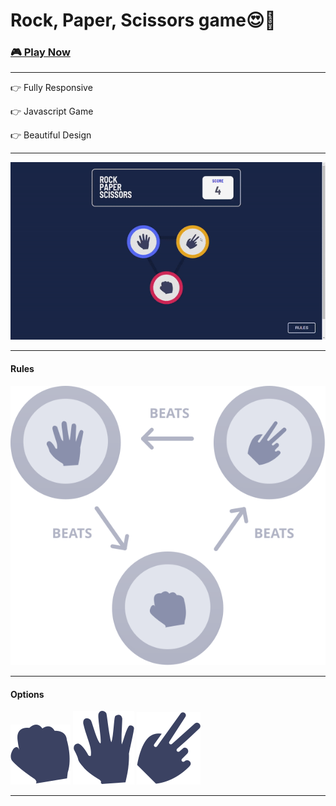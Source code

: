 <h1>Rock, Paper, Scissors game😍🎉</h1>
<h3><a href="https://rahulsahofficial.github.io/rock_paper_scissors/" target="_blank">🎮 Play Now</a></h3>
<hr>
<p>👉 Fully Responsive</p>
<p>👉 Javascript Game</p>
<p>👉 Beautiful Design</p>
<hr>
<img src="images/rps gif.gif" alt="gif">
<hr>
<h4>Rules</h4>
<img src="images/image-rules.svg" alt="rules">
<hr>
<h4>Options</h4>
<img src="images/icon-rock.svg" alt="options">
<img src="images/icon-paper.svg" alt="options">
<img src="images/icon-scissors.svg" alt="options">
<hr>
